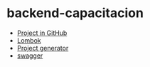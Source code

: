 # backend-capacitacion
* [Project in GitHub](https://github.com/jhonnnier/backend-capacitacion)
* [Lombok](https://projectlombok.org/)
* [Project generator](https://start.spring.io/)
* [swagger](http://localhost:8088/capacitance/swagger-ui/index.html)
